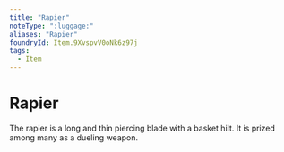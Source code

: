 ```yaml
---
title: "Rapier"
noteType: ":luggage:"
aliases: "Rapier"
foundryId: Item.9XvspvV0oNk6z97j
tags:
  - Item
---
```


# Rapier

The rapier is a long and thin piercing blade with a basket hilt. It is prized among many as a dueling weapon.
